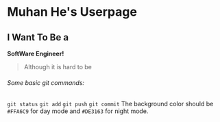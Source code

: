 # Muhan He's Userpage
## I Want To Be a
**SoftWare Engineer!**
> Although it is hard to be
###### Some basic git commands:
`git status`
`git add`
`git push`
`git commit`
The background color should be `#FFA6C9` for day mode and `#DE3163` for night mode.


